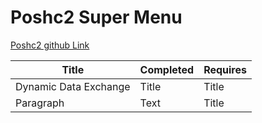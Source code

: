 # Poshc2 Super Menu 

[Poshc2 github Link](https://github.com/nettitude/PoshC2)

| Title                 | Completed | Requires |
|-----------------------|-----------|----------|
| Dynamic Data Exchange | Title     | Title    |
| Paragraph             | Text      | Title    |